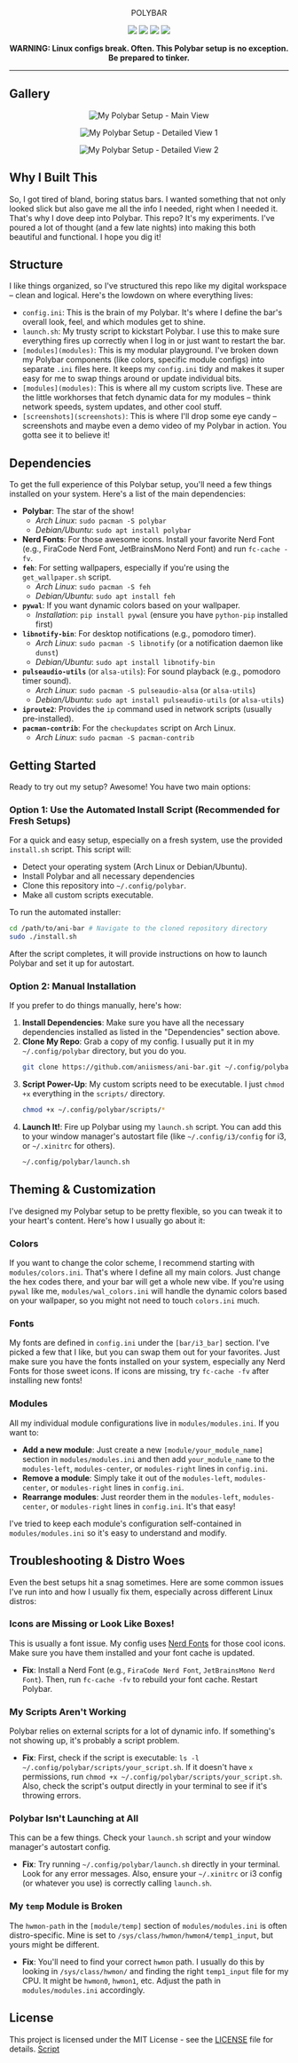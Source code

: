 <p align="center">POLYBAR</p>
<p align="center">
  <img src="https://img.shields.io/github/license/aniismess/ani-bar?style=for-the-badge&color=blueviolet">
  <img src="https://img.shields.io/github/stars/aniismess/ani-bar?style=for-the-badge&color=gold">
  <img src="https://img.shields.io/github/issues/aniismess/ani-bar?color=violet&style=for-the-badge">
  <img src="https://img.shields.io/github/forks/aniismess/ani-bar?color=teal&style=for-the-badge">
</p>



<p align="center">
  <b>WARNING: Linux configs break. Often. This Polybar setup is no exception. Be prepared to tinker.</b>
</p>

---

## Gallery


<p align="center">
  <img src="screenshots/polybar.png" alt="My Polybar Setup - Main View">
</p>
<p align="center">
  <img src="screenshots/polybar2.png" alt="My Polybar Setup - Detailed View 1">
</p>
<p align="center">
  <img src="screenshots/polybar3.png" alt="My Polybar Setup - Detailed View 2">
</p>


<p align="center">

</p>

## Why I Built This 


So, I got tired of bland, boring status bars. I wanted something that not only looked slick but also gave me all the info I needed, right when I needed it. That's why I dove deep into Polybar. This repo? It's my experiments. I've poured a lot of thought (and a few late nights) into making this both beautiful and functional. I hope you dig it!

## Structure

I like things organized, so I've structured this repo like my digital workspace – clean and logical. Here's the lowdown on where everything lives:

-   `config.ini`: This is the brain of my Polybar. It's where I define the bar's overall look, feel, and which modules get to shine.
-   `launch.sh`: My trusty script to kickstart Polybar. I use this to make sure everything fires up correctly when I log in or just want to restart the bar.
-   `[modules](modules)`: This is my modular playground. I've broken down my Polybar components (like colors, specific module configs) into separate `.ini` files here. It keeps my `config.ini` tidy and makes it super easy for me to swap things around or update individual bits.
-   `[modules](modules)`: This is where all my custom scripts live. These are the little workhorses that fetch dynamic data for my modules – think network speeds, system updates, and other cool stuff.
-   `[screenshots](screenshots)`: This is where I'll drop some eye candy – screenshots and maybe even a demo video of my Polybar in action. You gotta see it to believe it!


## Dependencies 

To get the full experience of this Polybar setup, you'll need a few things installed on your system. Here's a list of the main dependencies:

-   **Polybar**: The star of the show!
    -   *Arch Linux*: `sudo pacman -S polybar`
    -   *Debian/Ubuntu*: `sudo apt install polybar`
-   **Nerd Fonts**: For those awesome icons. Install your favorite Nerd Font (e.g., FiraCode Nerd Font, JetBrainsMono Nerd Font) and run `fc-cache -fv`.
-   **`feh`**: For setting wallpapers, especially if you're using the `get_wallpaper.sh` script.
    -   *Arch Linux*: `sudo pacman -S feh`
    -   *Debian/Ubuntu*: `sudo apt install feh`
-   **`pywal`**: If you want dynamic colors based on your wallpaper.
    -   *Installation*: `pip install pywal` (ensure you have `python-pip` installed first)
-   **`libnotify-bin`**: For desktop notifications (e.g., pomodoro timer).
    -   *Arch Linux*: `sudo pacman -S libnotify` (or a notification daemon like `dunst`)
    -   *Debian/Ubuntu*: `sudo apt install libnotify-bin`
-   **`pulseaudio-utils`** (or `alsa-utils`): For sound playback (e.g., pomodoro timer sound).
    -   *Arch Linux*: `sudo pacman -S pulseaudio-alsa` (or `alsa-utils`)
    -   *Debian/Ubuntu*: `sudo apt install pulseaudio-utils` (or `alsa-utils`)
-   **`iproute2`**: Provides the `ip` command used in network scripts (usually pre-installed).
-   **`pacman-contrib`**: For the `checkupdates` script on Arch Linux.
    -   *Arch Linux*: `sudo pacman -S pacman-contrib`


## Getting Started 

Ready to try out my setup? Awesome! You have two main options:

### Option 1: Use the Automated Install Script (Recommended for Fresh Setups)

For a quick and easy setup, especially on a fresh system, use the provided `install.sh` script. This script will:

-   Detect your operating system (Arch Linux or Debian/Ubuntu).
-   Install Polybar and all necessary dependencies
-   Clone this repository into `~/.config/polybar`.
-   Make all custom scripts executable.

To run the automated installer:

```bash
cd /path/to/ani-bar # Navigate to the cloned repository directory
sudo ./install.sh
```

After the script completes, it will provide instructions on how to launch Polybar and set it up for autostart.

### Option 2: Manual Installation

If you prefer to do things manually, here's how:

1.  **Install Dependencies**: Make sure you have all the necessary dependencies installed as listed in the "Dependencies" section above.
2.  **Clone My Repo**: Grab a copy of my config. I usually put it in my `~/.config/polybar` directory, but you do you.
    ```bash
    git clone https://github.com/aniismess/ani-bar.git ~/.config/polybar
    ```
3.  **Script Power-Up**: My custom scripts need to be executable. I just `chmod +x` everything in the `scripts/` directory.
    ```bash
    chmod +x ~/.config/polybar/scripts/*
    ```
4.  **Launch It!**: Fire up Polybar using my `launch.sh` script. You can add this to your window manager's autostart file (like `~/.config/i3/config` for i3, or `~/.xinitrc` for others).
    ```bash
    ~/.config/polybar/launch.sh
    ```

## Theming & Customization

I've designed my Polybar setup to be pretty flexible, so you can tweak it to your heart's content. Here's how I usually go about it:

### Colors

If you want to change the color scheme, I recommend starting with `modules/colors.ini`. That's where I define all my main colors. Just change the hex codes there, and your bar will get a whole new vibe. If you're using `pywal` like me, `modules/wal_colors.ini` will handle the dynamic colors based on your wallpaper, so you might not need to touch `colors.ini` much.

### Fonts

My fonts are defined in `config.ini` under the `[bar/i3_bar]` section. I've picked a few that I like, but you can swap them out for your favorites. Just make sure you have the fonts installed on your system, especially any Nerd Fonts for those sweet icons. If icons are missing, try `fc-cache -fv` after installing new fonts!

### Modules

All my individual module configurations live in `modules/modules.ini`. If you want to:

-   **Add a new module**: Just create a new `[module/your_module_name]` section in `modules/modules.ini` and then add `your_module_name` to the `modules-left`, `modules-center`, or `modules-right` lines in `config.ini`.
-   **Remove a module**: Simply take it out of the `modules-left`, `modules-center`, or `modules-right` lines in `config.ini`.
-   **Rearrange modules**: Just reorder them in the `modules-left`, `modules-center`, or `modules-right` lines in `config.ini`. It's that easy!

I've tried to keep each module's configuration self-contained in `modules/modules.ini` so it's easy to understand and modify.

## Troubleshooting & Distro Woes

Even the best setups hit a snag sometimes. Here are some common issues I've run into and how I usually fix them, especially across different Linux distros:

### Icons are Missing or Look Like Boxes!

This is usually a font issue. My config uses [Nerd Fonts](https://www.nerdfonts.com/) for those cool icons. Make sure you have them installed and your font cache is updated.

-   **Fix**: Install a Nerd Font (e.g., `FiraCode Nerd Font`, `JetBrainsMono Nerd Font`). Then, run `fc-cache -fv` to rebuild your font cache. Restart Polybar.

### My Scripts Aren't Working

Polybar relies on external scripts for a lot of dynamic info. If something's not showing up, it's probably a script problem.

-   **Fix**: First, check if the script is executable: `ls -l ~/.config/polybar/scripts/your_script.sh`. If it doesn't have `x` permissions, run `chmod +x ~/.config/polybar/scripts/your_script.sh`. Also, check the script's output directly in your terminal to see if it's throwing errors.

### Polybar Isn't Launching at All

This can be a few things. Check your `launch.sh` script and your window manager's autostart config.

-   **Fix**: Try running `~/.config/polybar/launch.sh` directly in your terminal. Look for any error messages. Also, ensure your `~/.xinitrc` or i3 config (or whatever you use) is correctly calling `launch.sh`.

### My `temp` Module is Broken

The `hwmon-path` in the `[module/temp]` section of `modules/modules.ini` is often distro-specific. Mine is set to `/sys/class/hwmon/hwmon4/temp1_input`, but yours might be different.

-   **Fix**: You'll need to find your correct `hwmon` path. I usually do this by looking in `/sys/class/hwmon/` and finding the right `temp1_input` file for my CPU. It might be `hwmon0`, `hwmon1`, etc. Adjust the path in `modules/modules.ini` accordingly.

## License

This project is licensed under the MIT License - see the [LICENSE](LICENSE) file for details. [Script](Scripts)
